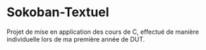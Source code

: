 # Sokoban-Textuel

Projet de mise en application des cours de C, effectué de manière individuelle lors de ma première année de DUT. 
